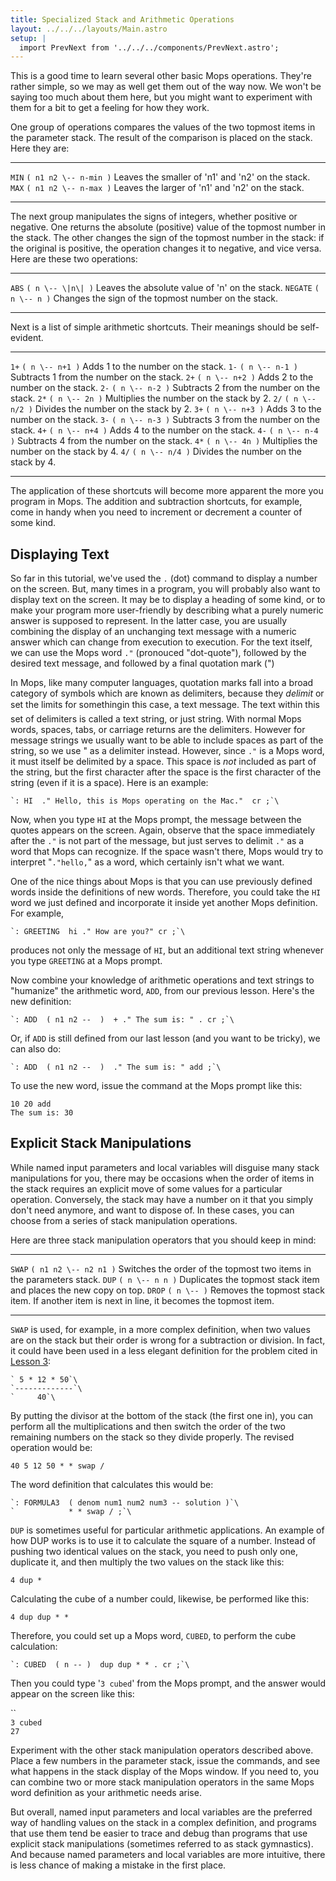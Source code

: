 ```yaml
---
title: Specialized Stack and Arithmetic Operations
layout: ../../../layouts/Main.astro
setup: |
  import PrevNext from '../../../components/PrevNext.astro';
---
```


This is a good time to learn several other basic Mops operations.
They're rather simple, so we may as well get them out of the way now.
We won't be saying too much about them here, but you might want to
experiment with them for a bit to get a feeling for how they work.

One group of operations compares the values of the two topmost items in
the parameter stack. The result of the comparison is placed on the
stack. Here they are:

  ---------------------- -------------------------------------- ---------------------------------------------------------------------------
  `MIN`   `( n1 n2 \-- n-min )`   Leaves the smaller of 'n1' and 'n2' on the stack.
  `MAX`   `( n1 n2 \-- n-max )`   Leaves the larger of 'n1' and 'n2' on the stack.
  ---------------------- -------------------------------------- ---------------------------------------------------------------------------

The next group manipulates the signs of integers, whether positive or
negative. One returns the absolute (positive) value of the topmost
number in the stack. The other changes the sign of the topmost number in
the stack: if the original is positive, the operation changes it to
negative, and vice versa. Here are these two operations:

  ------------------------- ---------------------------------- ------------------------------------------------------------
  `ABS`      `( n \-- \|n\| )`   Leaves the absolute value of 'n' on the stack.
  `NEGATE`   `( n \-- n )`       Changes the sign of the topmost number on the stack.
  ------------------------- ---------------------------------- ------------------------------------------------------------

Next is a list of simple arithmetic shortcuts. Their meanings should be
self-evident.

  ---------------------- -------------------------------- -------------------------------------------
  `1+`    `( n \-- n+1 )`   Adds 1 to the number on the stack.
  `1-`    `( n \-- n-1 )`   Subtracts 1 from the number on the stack.
  `2+`    `( n \-- n+2 )`   Adds 2 to the number on the stack.
  `2-`    `( n \-- n-2 )`   Subtracts 2 from the number on the stack.
  `2*`   `( n \-- 2n )`    Multiplies the number on the stack by 2.
  `2/`    `( n \-- n/2 )`   Divides the number on the stack by 2.
  `3+`    `( n \-- n+3 )`   Adds 3 to the number on the stack.
  `3-`    `( n \-- n-3 )`   Subtracts 3 from the number on the stack.
  `4+`    `( n \-- n+4 )`   Adds 4 to the number on the stack.
  `4-`    `( n \-- n-4 )`   Subtracts 4 from the number on the stack.
  `4*`   `( n \-- 4n )`    Multiplies the number on the stack by 4.
  `4/`    `( n \-- n/4 )`   Divides the number on the stack by 4.
  ---------------------- -------------------------------- -------------------------------------------

The application of these shortcuts will become more apparent the more
you program in Mops. The addition and subtraction shortcuts, for
example, come in handy when you need to increment or decrement a counter
of some kind.

Displaying Text
---------------

So far in this tutorial, we've used the `.` (dot)
command to display a number on the screen. But, many times in a program,
you will probably also want to display text on the screen. It may be to
display a heading of some kind, or to make your program more
user-friendly by describing what a purely numeric answer is supposed to
represent. In the latter case, you are usually combining the display of
an unchanging text message with a numeric answer which can change from
execution to execution. For the text itself, we can use the Mops word
`."` (pronouced "dot-quote"), followed by the desired
text message, and followed by a final quotation mark (")

In Mops, like many computer languages, quotation marks fall into a broad
category of symbols which are known as delimiters, because they
*delimit* or set the limits for something&#148;in this case, a text
message. The text within this set of delimiters is called a text string,
or just string. With normal Mops words, spaces, tabs, or carriage
returns are the delimiters. However for message strings we usually want
to be able to include spaces as part of the string, so we use " as a
delimiter instead. However, since `."` is a Mops word,
it must itself be delimited by a space. This space is *not* included as
part of the string, but the first character after the space is the first
character of the string (even if it is a space). Here is an example:

```shell
`: HI  ." Hello, this is Mops operating on the Mac."  cr ;`\
```

Now, when you type `HI` at the Mops prompt, the message
between the quotes appears on the screen. Again, observe that the space
immediately after the `."` is not part of the message,
but just serves to delimit `."` as a word that Mops can
recognize. If the space wasn't there, Mops would try to interpret
"`."hello,`" as a word, which certainly isn't what we
want.

One of the nice things about Mops is that you can use previously defined
words inside the definitions of new words. Therefore, you could take the
`HI` word we just defined and incorporate it inside yet
another Mops definition. For example,

```shell
`: GREETING  hi ." How are you?" cr ;`\
```

produces not only the message of `HI`, but an additional
text string whenever you type `GREETING` at a Mops
prompt.

Now combine your knowledge of arithmetic operations and text strings to
"humanize" the arithmetic word, `ADD`, from our
previous lesson. Here's the new definition:

```shell
`: ADD  ( n1 n2 --  )  + ." The sum is: " . cr ;`\
```

Or, if `ADD` is still defined from our last lesson (and
you want to be tricky), we can also do:

```shell
`: ADD  ( n1 n2 --  )  ." The sum is: " add ;`\
```

To use the new word, issue the command at the Mops prompt like this:

`10 20 add`\
`The sum is: 30 `

Explicit Stack Manipulations
----------------------------

While named input parameters and local variables will disguise many
stack manipulations for you, there may be occasions when the order of
items in the stack requires an explicit move of some values for a
particular operation. Conversely, the stack may have a number on it that
you simply don't need anymore, and want to dispose of. In these cases,
you can choose from a series of stack manipulation operations.

Here are three stack manipulation operators that you should keep in
mind:

  ----------------------- -------------------------------------- -----------------------------------------------------------------------------------------------
  `SWAP`   `( n1 n2 \-- n2 n1 )`   Switches the order of the topmost two items in the parameters stack.
  `DUP`    `( n \-- n n )`         Duplicates the topmost stack item and places the new copy on top.
  `DROP`   `( n \-- )`             Removes the topmost stack item. If another item is next in line, it becomes the topmost item.
  ----------------------- -------------------------------------- -----------------------------------------------------------------------------------------------

`SWAP` is used, for example, in a more complex
definition, when two values are on the stack but their order is wrong
for a subtraction or division. In fact, it could have been used in a
less elegant definition for the problem cited in [ Lesson
3](/pmops/tutorial/lesson_3#Mastering_Postfix_Notation):

```shell
` 5 * 12 * 50`\
`-------------`\
`     40`\
```

By putting the divisor at the bottom of the stack (the first one in),
you can perform all the multiplications and then switch the order of the
two remaining numbers on the stack so they divide properly. The revised
operation would be:

`40 5 12 50 * * swap /`

The word definition that calculates this would be:

```shell
`: FORMULA3  ( denom num1 num2 num3 -- solution )`\
`            * * swap / ;`\
```

`DUP` is sometimes useful for particular arithmetic
applications. An example of how DUP works is to use it to calculate the
square of a number. Instead of pushing two identical values on the
stack, you need to push only one, duplicate it, and then multiply the
two values on the stack like this:

`4 dup *`

Calculating the cube of a number could, likewise, be performed like
this:

`4 dup dup * *`

Therefore, you could set up a Mops word, `CUBED`, to
perform the cube calculation:

```shell
`: CUBED  ( n -- )  dup dup * * . cr ;`\
```

Then you could type '`3 cubed`' from the Mops prompt,
and the answer would appear on the screen like this:

``\
`3 cubed`\
`27`

Experiment with the other stack manipulation operators described above.
Place a few numbers in the parameter stack, issue the commands, and see
what happens in the stack display of the Mops window. If you need to,
you can combine two or more stack manipulation operators in the same
Mops word definition as your arithmetic needs arise.

But overall, named input parameters and local variables are the
preferred way of handling values on the stack in a complex definition,
and programs that use them tend be easier to trace and debug than
programs that use explicit stack manipulations (sometimes referred to as
stack gymnastics). And because named parameters and local variables are
more intuitive, there is less chance of making a mistake in the first
place.

<PrevNext />
